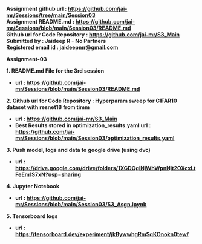 <b>Assignment github url : https://github.com/jai-mr/Sessions/tree/main/Session03 </b> </br>
<b>Assignment README.md  : https://github.com/jai-mr/Sessions/blob/main/Session03/README.md </b>  </br>
<b>Github url for Code Repository : https://github.com/jai-mr/S3_Main </b>  </br>
<b>Submitted by : Jaideep R - No Partners </b>  </br>
<b>Registered email id : jaideepmr@gmail.com</br>

<b>Assignment-03</b>

<b>1. README.md File for the 3rd session</b>

- url : https://github.com/jai-mr/Sessions/blob/main/Session03/README.md

<b>2. Github url for Code Repository : Hyperparam sweep for CIFAR10 dataset with resnet18 from timm</b>

- <b>url : https://github.com/jai-mr/S3_Main</b>
- Best Results stored in <b>optimization_results.yaml</b>
  url : https://github.com/jai-mr/Sessions/blob/main/Session03/optimization_results.yaml

<b>3. Push model, logs and data to google drive (using dvc)</b>

- url : https://drive.google.com/drive/folders/1XGDOgiNjWhWpnNjt2OXcxLtFeEm1S7xN?usp=sharing

<b>4. Jupyter Notebook</b>
- url : https://github.com/jai-mr/Sessions/blob/main/Session03/S3_Asgn.ipynb
 
<b>5. Tensorboard logs</b>

- url : https://tensorboard.dev/experiment/jkBywwhgRmSqKOnokn0tew/</b>


